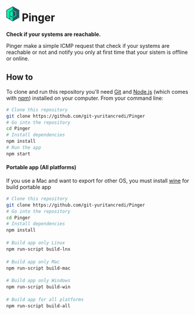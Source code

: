 # ![Logo](./assets/img/logo.png) Pinger

**Check if your systems are reachable.**

Pinger make a simple ICMP request that check if your systems are reachable or not and notify you only at first time that your sistem is offline or online.

## How to

To clone and run this repository you'll need [Git](https://git-scm.com) and [Node.js](https://nodejs.org/en/download/) (which comes with [npm](http://npmjs.com)) installed on your computer. From your command line:

```bash
# Clone this repository
git clone https://github.com/git-yuritancredi/Pinger
# Go into the repository
cd Pinger
# Install dependencies
npm install
# Run the app
npm start
```

#### Portable app (All platforms)

If you use a Mac and want to export for other OS, you must install [wine](https://wiki.winehq.org/MacOS) for build portable app

```bash
# Clone this repository
git clone https://github.com/git-yuritancredi/Pinger
# Go into the repository
cd Pinger
# Install dependencies
npm install

# Build app only Linux
npm run-script build-lnx

# Build app only Mac
npm run-script build-mac

# Build app only Windows
npm run-script build-win

# Build app for all platforms
npm run-script build-all
```